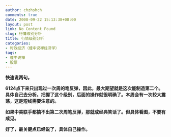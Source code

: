 ```yaml
---
author: chzhshch
comments: true
date: 2008-09-22 15:13:38+00:00
layout: post
link: No Content Found
slug: 行情级别分析
title: 行情级别分析
categories:
- 时政经济（缠中说禅经济学）
tags:
- 缠中说禅
- 股票
---
```


			

**快速说两句。**

**6124点下来只出现过一次周的笔反弹，因此，最大期望就是这次能制造第二个。具体自己去分析。把握了这个级别，后面的操作就很明确了。本周会有一次较大震荡，这是短线需要注意的。**

**如果中美联手都搞不出第二次周笔反弹，那就成经典笑话了。但具体看图，不要有成见。**

**好了，最关键点已经说了，具体自己操作。**
